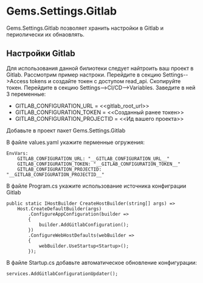 # Gems.Settings.Gitlab

Gems.Settings.Gitlab позволяет хранить настройки в Gitlab и периолически их обнаовлять. 

## Настройки Gitlab

Для использования данной билиотеки следует найтроить ваш проект в Gitlab. Рассмотрим пример настроки. 
Перейдите в секцию Settings-->Access tokens и создайте токен с доступом read_api. 
Скопируйте токен. Перейдите в секцию Settings-->CI/CD-->Variables. 
Заведите в ней 3 переменные:

* GITLAB_CONFIGURATION_URL = <<gitlab_root_url>>
* GITLAB_CONFIGURATION_TOKEN = <<Созданный ранее токен>>
* GITLAB_CONFIGURATION_PROJECTID = <<Ид вашего проекта>>

Добавьте в проект пакет Gems.Settings.Gitlab

В файле values.yaml укажите перменные огружения:

    EnvVars:
        GITLAB_CONFIGURATION_URL: "__GITLAB_CONFIGURATION_URL__"
        GITLAB_CONFIGURATION_TOKEN: "__GITLAB_CONFIGURATION_TOKEN__"
        GITLAB_CONFIGURATION_PROJECTID: "__GITLAB_CONFIGURATION_PROJECTID__"

В файле Program.cs укажите использование источника конфиграции Gitlab

    public static IHostBuilder CreateHostBuilder(string[] args) =>
        Host.CreateDefaultBuilder(args)
            .ConfigureAppConfiguration(builder => 
            {
                builder.AddGitlabConfiguration();
            }) 
            .ConfigureWebHostDefaults(webBuilder =>
            {
                webBuilder.UseStartup<Startup>();
            });

В файле Startup.cs добавьте автоматическое обновление конфигурации:

    services.AddGitlabConfigurationUpdater();
